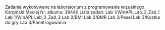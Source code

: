 Zadania wykonywane na laboratorium z programowania wizualnego.
Karpiński Maciej
Nr. albumu: 39446
Lista zadań:
Lab 1/WinAPI_Lab_3_Zad_1
Lab 1/WinAPI_Lab_3_Zad_2
Lab 2/BMI
Lab 2/BMR
Lab 2/Pesel
Lab 3/Kostka do gry
Lab 3/Panel logowania
